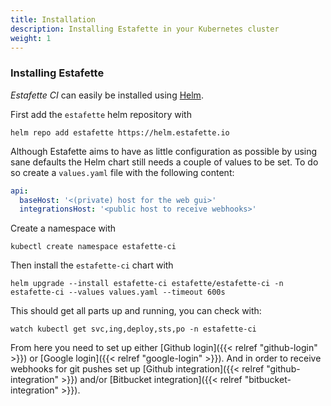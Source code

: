 ```yaml
---
title: Installation
description: Installing Estafette in your Kubernetes cluster
weight: 1
---
```


### Installing Estafette

_Estafette CI_ can easily be installed using [Helm](https://helm.sh/).


First add the `estafette` helm repository with

```
helm repo add estafette https://helm.estafette.io
```

Although Estafette aims to have as little configuration as possible by using sane defaults the Helm chart still needs a couple of values to be set. To do so create a `values.yaml` file with the following content:

```yaml
api:
  baseHost: '<(private) host for the web gui>'
  integrationsHost: '<public host to receive webhooks>'
```

Create a namespace with

```
kubectl create namespace estafette-ci
```

Then install the `estafette-ci` chart with

```
helm upgrade --install estafette-ci estafette/estafette-ci -n estafette-ci --values values.yaml --timeout 600s
```

This should get all parts up and running, you can check with:

```
watch kubectl get svc,ing,deploy,sts,po -n estafette-ci
```

From here you need to set up either [Github login]({{< relref "github-login" >}}) or [Google login]({{< relref "google-login" >}}). And in order to receive webhooks for git pushes set up [Github integration]({{< relref "github-integration" >}}) and/or [Bitbucket integration]({{< relref "bitbucket-integration" >}}).